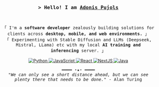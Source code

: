 <!-- https://github.com/adonispujols -->
<!-- September 17, 2025 -->

<!-- Profile Views Counter -->
<!-- ![Profile views](https://gpvc.arturio.dev/adonispujols?v=3) -->

<!-- Title -->
<h3 align="center">
        <samp>&gt; Hello! I am
                <b><a target="_blank" href="https://adonispujols.github.io/">Adonis Pujols</a></b>
        </samp>
</h3>
<br>

<p align="center">
        <!-- Intro -->
        <samp>
                「 I'm a <b>software developer</b> zealously building solutions for clients across <b>desktop, mobile, and web environments.</b> 」
                <br>
                「 Experimenting with Stable Diffusion and LLMs (Deepseek, Mistral, LLama) etc with my local <b>AI training and inferencing</b> server. 」
                <br>
                <br>
        </samp>
        <!-- Technologies -->
        <!-- Python -->
        <a href="https://github.com/adonispujols?tab=repositories" target="_blank"><img alt="Python"
                        src="https://img.shields.io/badge/python-3670A0?style=for-the-badge&logo=python&logoColor=ffdd54">
        </a>
        <!-- JavaScript -->
        <a href="https://github.com/adonispujols?tab=repositories" target="_blank"><img alt="JavaScript"
                        src="https://img.shields.io/badge/-JavaScript-F7DF1E?style=flat-square&logo=JavaScript&logoColor=white">
        </a>
        <!-- React -->
        <a href="https://github.com/adonispujols?tab=repositories" target="_blank"><img alt="React"
                        src="https://img.shields.io/badge/-React-02cdf1?style=flat-square&logo=React&logoColor=white">
        </a>
        <!-- NextJS -->
        <a href="https://github.com/adonispujols?tab=repositories" target="_blank"><img alt="NextJS"
                        src="https://img.shields.io/badge/-NextJS-white?style=flat-square&logo=Next.js&logoColor=black">
        </a>
        <!-- Java -->
        <a href="https://github.com/adonispujols?tab=repositories" target="_blank"><img alt="Java"
                        src="https://img.shields.io/badge/Java-ED8B00?style=for-the-badge&logo=openjdk&logoColor=white">
        </a>
</p>

<!-- Footer -->
<samp>
    <p align="center">
        ════ ⋆★⋆ ════
        <br>
        <em>"We can only see a short distance ahead, but we can see plenty there that needs to be done."</em> - Alan Turing      
    </p>
</samp>
